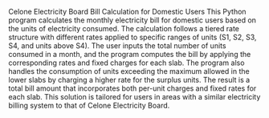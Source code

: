  Celone Electricity Board Bill Calculation for Domestic Users
This Python program calculates the monthly electricity bill for domestic users based on the units of electricity consumed. 
The calculation follows a tiered rate structure with different rates applied to specific ranges of units (S1, S2, S3, S4, and units above S4). 
The user inputs the total number of units consumed in a month, and the program computes the bill by applying the corresponding rates and fixed charges for each slab. 
The program also handles the consumption of units exceeding the maximum allowed in the lower slabs by charging a higher rate for the surplus units. 
The result is a total bill amount that incorporates both per-unit charges and fixed rates for each slab. This solution is tailored for users in areas with a similar electricity billing system to that of Celone Electricity Board.


